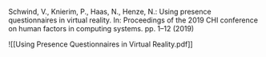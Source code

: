 Schwind, V., Knierim, P., Haas, N., Henze, N.: Using presence questionnaires in virtual reality. In: Proceedings of the 2019 CHI conference on human factors in computing systems. pp. 1–12 (2019)

![[Using Presence Questionnaires in Virtual Reality.pdf]]



